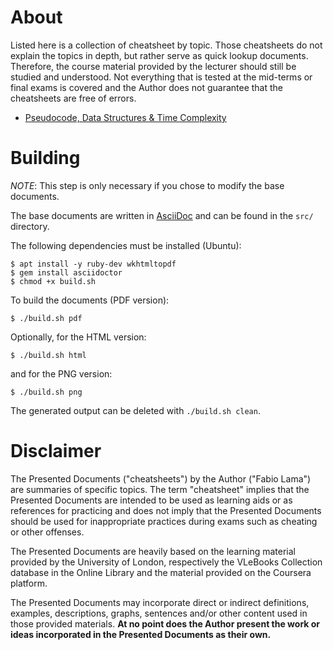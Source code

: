 # About

Listed here is a collection of cheatsheet by topic. Those cheatsheets do not
explain the topics in depth, but rather serve as quick lookup documents.
Therefore, the course material provided by the lecturer should still be studied
and understood. Not everything that is tested at the mid-terms or final exams is
covered and the Author does not guarantee that the cheatsheets are free of
errors.

* [Pseudocode, Data Structures & Time
  Complexity](./cheatsheet_pseudocode_data_structures.pdf)

# Building

_NOTE_: This step is only necessary if you chose to modify the base documents.

The base documents are written in [AsciiDoc](https://asciidoc.org/) and can be
found in the `src/` directory.

The following dependencies must be installed (Ubuntu):

```console
$ apt install -y ruby-dev wkhtmltopdf
$ gem install asciidoctor
$ chmod +x build.sh
```

To build the documents (PDF version):

```console
$ ./build.sh pdf
```

Optionally, for the HTML version:

```console
$ ./build.sh html
```

and for the PNG version:

```console
$ ./build.sh png
```

The generated output can be deleted with `./build.sh clean`.

# Disclaimer

The Presented Documents ("cheatsheets") by the Author ("Fabio Lama") are
summaries of specific topics. The term "cheatsheet" implies that the Presented
Documents are intended to be used as learning aids or as references for
practicing and does not imply that the Presented Documents should be used for
inappropriate practices during exams such as cheating or other offenses.

The Presented Documents are heavily based on the learning material provided by
the University of London, respectively the VLeBooks Collection database in the
Online Library and the material provided on the Coursera platform.

The Presented Documents may incorporate direct or indirect definitions,
examples, descriptions, graphs, sentences and/or other content used in those
provided materials. **At no point does the Author present the work or ideas
incorporated in the Presented Documents as their own.**
